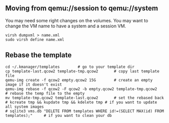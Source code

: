 
## Moving from qemu://session to qemu://system

You may need some right changes on the volumes. You may want to change the VM name to have a system and a session VM.
```
virsh dumpxml > name.xml
sudo virsh define name.xml
```

## Rebase the template

```
cd ~/.kmanager/templates		# go to your template dir
cp template-last.qcow2 template-tmp.qcow2		# copy last template file
qemu-img create -f qcow2 empty.qcow2 15G		# create an empty image if it doesn't exist
qemu-img rebase -f qcow2 -F qcow2 -b empty.qcow2 template-tmp.qcow2		# rebase the temp file to the empty
mv template-tmp.qcow2 template-last.qcow2		# set the rebased back
# kcreate tmp && kupdate tmp && kdelete tmp # if you want to update all system images
# sqlite3 vms.db "DELETE FROM templates WHERE id!=(SELECT MAX(id) FROM templates);"		# if you want to clean your db
```
